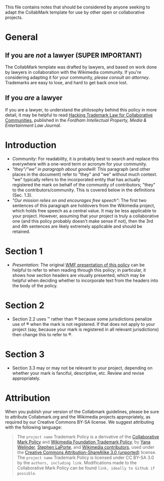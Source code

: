 This file contains notes that should be considered by anyone seeking to adapt the CollabMark template for use by other open or collaborative projects.
# General
## If you are _not_ a lawyer (SUPER IMPORTANT)
The CollabMark template was drafted by lawyers, and based on work done by lawyers in collaboration with the Wikimedia community. If you're considering adapting it for your community, _please consult an attorney_. Trademarks are easy to lose, and hard to get back once lost.
## If you _are_ a lawyer
If you are a lawyer, to understand the philosophy behind this policy in more detail, it may be helpful to read [Hacking Trademark Law for Collaborative Communities](http://papers.ssrn.com/sol3/papers.cfm?abstract_id=2476779), published in the _Fordham Intellectual Property, Media & Entertainment Law Journal_.

# Introduction
* _Community_: For readability, it is probably best to search and replace this everywhere with a one-word term or acronym for your community.
* _"they"/"we" in paragraph about goodwill_: This paragraph (and other places in the document) refer to "they" and "we" without much context. "we" typically refers to the incorporated entity that has actually registered the mark on behalf of the community of contributors; "they" to the contributors/community. This is covered below in the definitions (Sec. 1.3).
* _"Our mission relies on and encourages free speech"_: The first two sentences of this paragraph are holdovers from the Wikimedia project, which holds free speech as a central value. It may be less applicable to your project. However, assuming that your project is truly a collaborative one (and this policy probably doesn't make sense if not), then the 3rd and 4th sentences are likely extremely applicable and should be retained.

# Section 1
* *Presentation*: The original [WMF presentation of this policy](https://wikimediafoundation.org/wiki/Trademark_policy) can be helpful to refer to when reading through this policy; in particular, it shows how section headers are visually presented, which may be helpful when deciding whether to incorporate text from the headers into the body of the policy.

# Section 2
* Section 2.2 uses ™ rather than ® because some jurisdictions penalize use of ® when the mark is not registered. If that does not apply to your project (say, because your mark is registered in all relevant jurisdictions) then change this to refer to ®.

# Section 3
* Section 3.3 may or may not be relevant to your project, depending on whether your mark is fanciful, descriptive, etc. Review and revise appropriately.

# Attribution
When you publish your version of the Collabmark guidelines, please be sure to attribute Collabmark.org and the Wikimedia projects appropriately, as required by our Creative Commons BY-SA license. We suggest attributing with the following language:
> The `project name` Trademark Policy is a derivative of the [Collaborative Mark Policy](https://github.com/collabmark/collabmark.org/blob/master/CPM/Collaborative-Mark-Policy-draft.md) and [Wikimedia Foundation Trademark Policy]( https://wikimediafoundation.org/wiki/Trademark_policy), by [Yana Welinder](https://github.com/YanaW), [Stephen LaPorte](https://github.com/slaporte), and [Wikimedia contributors](https://wikimediafoundation.org/w/index.php?title=Trademark_policy&offset=&limit=500&action=history), used under the [Creative Commons Attribution-ShareAlike 3.0 (unported)](https://creativecommons.org/licenses/by-sa/3.0/deed.en) license. The `project name` Trademark Policy is licensed under CC BY-SA 3.0 by the `authors, including link`. Modifications made to the Collaborative Mark Policy can be found `link, ideally to Github if possible`.
